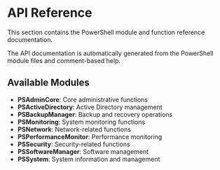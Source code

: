 # API Reference

This section contains the PowerShell module and function reference documentation.

The API documentation is automatically generated from the PowerShell module files and comment-based help.

## Available Modules

- **PSAdminCore**: Core administrative functions
- **PSActiveDirectory**: Active Directory management
- **PSBackupManager**: Backup and recovery operations  
- **PSMonitoring**: System monitoring functions
- **PSNetwork**: Network-related functions
- **PSPerformanceMonitor**: Performance monitoring
- **PSSecurity**: Security-related functions
- **PSSoftwareManager**: Software management
- **PSSystem**: System information and management